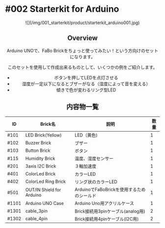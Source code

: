 # #002 Starterkit for Arduino

<center>
![](/img/001_starterkit/product/starterkit_arduino001.jpg)
<!--COLORME-->

## Overview
Arduino UNOで、FaBo Brickをちょっと使ってみたい！という方向けのセットになります。

このセットを使用して作成出来るものとして、いくつかの例をご紹介します。
- ボタンを押してLEDを点灯させる
- 湿度が一定以下になるとブザーがなる（湿度によって音を変える）
- 傾きで色が変わるリング型LED

## 内容物一覧

|ID|Brick名|説明|数量|
|--|--|--|--|
|#101|LED Brick(Yellow)|LED（黄色)|1|
|#102|Buzzer Brick|ブザー|1|
|#103|Button Brick|ボタン|1|
|#115|Humidity Brick|温度、湿度センサー|1|
|#201|3axis I2C Brick|３軸加速度|1|
|#401|ColorLed Brick|カラーLED|1|
|#402|ColorLed Ring Brick|リング状のカラーLED|1|
|#501|OUT/IN Shield for Arduino|ArduinoでFaBoBrickを使用するためのシールド|1|
|#1101|Arduino UNO Case|Arduino Uno用アクリルケース|1|
|#1301|cable_3pin|Brick接続用3pinケーブル(analog用)|2|
|#1302|cable_4pin|Brick接続用4pinケーブル(I2C用)|2|
